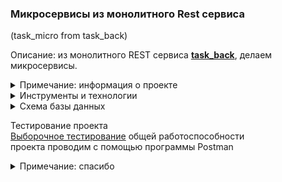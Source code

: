 <h3> Микросервисы из монолитного Rest сервиса</h3>
(task_micro from task_back)

Описание: из монолитного REST сервиса 
<b><a href="https://github.com/yarmail/task_back">task_back</a></b>,
делаем микросервисы.

<details>
<summary>Примечание: информация о проекте</summary>
Большая часть информация о проекте: примечания, описания, 
объяснения, картинки, комментарии <br> 
находятся в папке <b><a href="01_info">01_info</a></b>. Много комментариев 
в самих файлах проекта. 
</details>

<details>
<summary>Инструменты и технологии</summary>
Windows 7 x64, Java 17, Gradle 8, pgAdmin v.4.30<br>
PostgreSQL 13.10 (в проект добавлены функции и триггеры) <br>
Spring Boot 2.7.10, Spring Web, Rest<br>
Spring Data JPA, JPQL, JPA Named Queries<br>
Spring Cloud Discovery: Eureka Server, Eureka Client <br>
Spring Cloud Routing > Gateway <br>
</details>

<details>
<summary>Схема базы данных</summary>
<img src="/01_info/01_Этапы_работы_над_проектом/db_structure.png">
</details>

Тестирование проекта <br>
<a href="/01_info/Test/TEST.MD">Выборочное тестирование</a> общей работоспособности <br>
проекта проводим с помощью программы Postman

<details>
<summary>Примечание: спасибо</summary>
Спасибо вам за проявленный интерес к проекту.
Надеюсь проект дал вам что-то полезное.
</details>